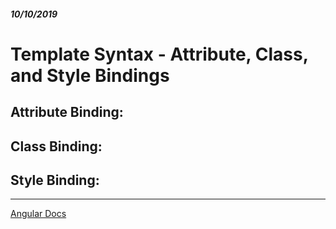 ##### 10/10/2019
# Template Syntax - Attribute, Class, and Style Bindings


## Attribute Binding:


## Class Binding:


## Style Binding:


---

[Angular Docs](https://angular.io/guide/template-syntax)